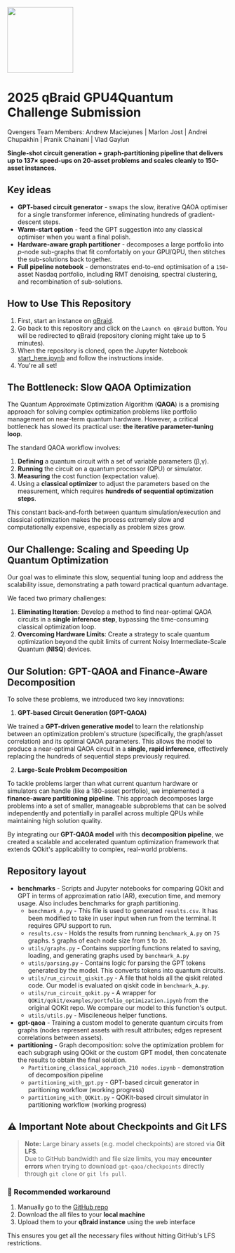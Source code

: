 [<img src="https://qbraid-static.s3.amazonaws.com/logos/Launch_on_qBraid_white.png" width="150">](https://account.qbraid.com?gitHubUrl=https://github.com/andxeg/qBraid_GPU4Quantum_Challenge_2025.git&redirectUrl=start_here.ipynb)

# 2025 qBraid GPU4Quantum Challenge Submission

Qvengers Team
Members: Andrew Maciejunes | Marlon Jost | Andrei Chupakhin | Pranik Chainani | Vlad Gaylun

**Single-shot circuit generation + graph-partitioning pipeline that delivers up to 137× speed-ups on 20-asset problems and scales cleanly to 150-asset instances.**


## Key ideas
- **GPT-based circuit generator** - swaps the slow, iterative QAOA optimiser for a single transformer inference, eliminating hundreds of gradient-descent steps.  
- **Warm-start option** - feed the GPT suggestion into any classical optimiser when you want a final polish.  
- **Hardware-aware graph partitioner** - decomposes a large portfolio into *p*-node sub-graphs that fit comfortably on your GPU/QPU, then stitches the sub-solutions back together.  
- **Full pipeline notebook** - demonstrates end-to-end optimisation of a `150`-asset Nasdaq portfolio, including RMT denoising, spectral clustering, and recombination of sub-solutions. 


## How to Use This Repository

1. First, start an instance on [qBraid](https://account.qbraid.com).
2. Go back to this repository and click on the `Launch on qBraid` button. You will be redirected to qBraid (repository cloning might take up to 5 minutes).
3. When the repository is cloned, open the Jupyter Notebook [start_here.ipynb](./start_here.ipynb) and follow the instructions inside.
4. You're all set!


## The Bottleneck: Slow QAOA Optimization
The Quantum Approximate Optimization Algorithm (**QAOA**) is a promising approach for solving complex optimization problems like portfolio management on near-term quantum hardware. However, a critical bottleneck has slowed its practical use: **the iterative parameter-tuning loop**.

The standard QAOA workflow involves:
1. **Defining** a quantum circuit with a set of variable parameters (β,γ).
2. **Running** the circuit on a quantum processor (QPU) or simulator.
3. **Measuring** the cost function (expectation value).
4. Using a **classical optimizer** to adjust the parameters based on the measurement, which requires **hundreds of sequential optimization steps**.

This constant back-and-forth between quantum simulation/execution and classical optimization makes the process extremely slow and computationally expensive, especially as problem sizes grow.


## Our Challenge: Scaling and Speeding Up Quantum Optimization
Our goal was to eliminate this slow, sequential tuning loop and address the scalability issue, demonstrating a path toward practical quantum advantage.

We faced two primary challenges:
1. **Eliminating Iteration**: Develop a method to find near-optimal QAOA circuits in a **single inference step**, bypassing the time-consuming classical optimization loop.
2. **Overcoming Hardware Limits**: Create a strategy to scale quantum optimization beyond the qubit limits of current Noisy Intermediate-Scale Quantum (**NISQ**) devices.


## Our Solution: GPT-QAOA and Finance-Aware Decomposition
To solve these problems, we introduced two key innovations:
1. **GPT-based Circuit Generation (GPT-QAOA)**

We trained a **GPT-driven generative model** to learn the relationship between an optimization problem's structure (specifically, the graph/asset correlation) and its optimal QAOA parameters. This allows the model to produce a near-optimal QAOA circuit in a **single, rapid inference**, effectively replacing the hundreds of sequential steps previously required.

2. **Large-Scale Problem Decomposition**

To tackle problems larger than what current quantum hardware or simulators can handle (like a 180-asset portfolio), we implemented a **finance-aware partitioning pipeline**. This approach  decomposes large problems into a set of smaller, manageable subproblems that can be solved independently and potentially in parallel across multiple QPUs while maintaining high solution quality.

By integrating our **GPT-QAOA model** with this **decomposition pipeline**, we created a scalable and accelerated quantum optimization framework that extends QOkit's applicability to complex, real-world problems.


## Repository layout
- **benchmarks** - Scripts and Jupyter notebooks for comparing QOkit and GPT in terms of approximation ratio (AR), execution time, and memory usage. Also includes benchmarks for graph partitioning.
    - `benchmark_A.py` - This file is used to generated `results.csv`. It has been modified to take in user input when run from the terminal. It requires GPU support to run.
    - `results.csv` - Holds the results from running `benchmark_A.py` on `75` graphs. `5` graphs of each node size from `5` to `20`. 
    - `utils/graphs.py` - Contains supporting functions related to saving, loading, and generating graphs used by `benchmark_A.py`
    - `utils/parsing.py` - Contains logic for parsing the GPT tokens generated by the model. This converts tokens into quantum circuits.
    - `utils/run_circuit_qiskit.py` - A file that holds all the qiskit related code. Our model is evaluated on qiskit code in `benchmark_A.py`.
    - `utils/run_circuit_qokit.py` - A wrapper for `QOKit/qokit/examples/portfolio_optimization.ipynb` from the original QOKit repo. We compare our model to this function's output.
    - `utils/utils.py` - Miscileneous helper functions.
- **gpt-qaoa** - Training a custom model to generate quantum circuits from graphs (nodes represent assets with result attributes; edges represent correlations between assets).
- **partitioning** - Graph decomposition: solve the optimization problem for each subgraph using QOkit or the custom GPT model, then concatenate the results to obtain the final solution.
    - `Partitioning_classical_approach_210 nodes.ipynb` - demonstration of decomposition pipeline
    - `partitioning_with_gpt.py` - GPT-based circuit generator in paritioning workflow (working progress)
    - `partitioning_with_QOKit.py` - QOKit-based circuit simulator in partitioning workflow (working progress)


## ⚠️ Important Note about Checkpoints and Git LFS

> **Note:** Large binary assets (e.g. model checkpoints) are stored via **Git LFS**.  
> Due to GitHub bandwidth and file size limits, you may **encounter errors** when trying to download `gpt-qaoa/checkpoints` directly through `git clone` or `git lfs pull`.


### 🔧 Recommended workaround

1. Manually go to the [GitHub repo](https://github.com/andxeg/qBraid_GPU4Quantum_Challenge_2025/tree/main/gpt-qaoa/checkpoints)
3. Download the all files to your **local machine**
4. Upload them to your **qBraid instance** using the web interface

This ensures you get all the necessary files without hitting GitHub's LFS restrictions.
